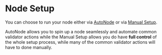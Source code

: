 # Node Setup

You can choose to run your node either via [AutoNode](autonode-setup/) or via [Manual Setup](manual-setup/). 

AutoNode allows you to spin up a node seamlessly and automate common validator actions while the Manual Setup allows you do have **full control** of the whole setup process, while many of the common validator actions will have to done manually.

